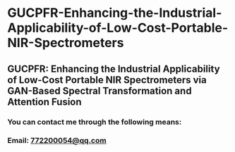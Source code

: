 # GUCPFR-Enhancing-the-Industrial-Applicability-of-Low-Cost-Portable-NIR-Spectrometers   
## GUCPFR: Enhancing the Industrial Applicability of Low-Cost Portable NIR Spectrometers via GAN-Based Spectral Transformation and Attention Fusion  
### You can contact me through the following means:  
### Email: 772200054@qq.com  
